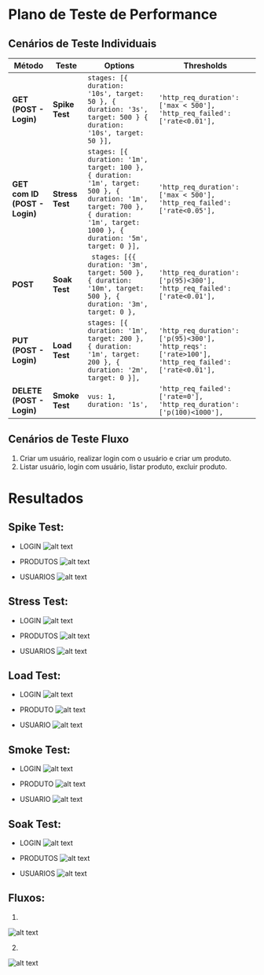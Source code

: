 # Plano de Teste de Performance

## Cenários de Teste Individuais

| **Método**        | **Teste**       | **Options**                                                                                                                                                          | **Thresholds**                                                                                       |
|-------------------|-----------------|----------------------------------------------------------------------------------------------------------------------------------------------------------------------|------------------------------------------------------------------------------------------------------|
| **GET (POST - Login)** | **Spike Test**  | `stages: [{ duration: '10s', target: 50 }, { duration: '3s', target: 500 } { duration: '10s', target: 50 }],`                                                                                         | `'http_req_duration': ['max < 500'], 'http_req_failed': ['rate<0.01'],`                              |
| **GET com ID (POST - Login)** | **Stress Test** | `stages: [{ duration: '1m', target: 100 }, { duration: '1m', target: 500 }, { duration: '1m', target: 700 }, { duration: '1m', target: 1000 }, { duration: '5m', target: 0 }],` | `'http_req_duration': ['max < 500'], 'http_req_failed': ['rate<0.05'],`                              |
| **POST**          | **Soak Test**   | ` stages: [{{ duration: '3m', target: 500 }, { duration: '10m', target: 500 }, { duration: '3m', target: 0 },`                                                                                                                                           | `'http_req_duration': ['p(95)<300'], 'http_req_failed': ['rate<0.01'],`                              |
| **PUT (POST - Login)**           | **Load Test**   | `stages: [{ duration: '1m', target: 200 }, { duration: '1m', target: 200 }, { duration: '2m', target: 0 }],`                                                         | `'http_req_duration': ['p(95)<300'], 'http_reqs': ['rate>100'], 'http_req_failed': ['rate<0.01'],`   |
| **DELETE (POST - Login)**        | **Smoke Test**  | `vus: 1, duration: '1s',`                                                                                                                                             | `'http_req_failed': ['rate=0'], 'http_req_duration': ['p(100)<1000'],`                               |

## Cenários de Teste Fluxo

1. Criar um usuário, realizar login com o usuário e criar um produto.
2. Listar usuário, login com usuário, listar produto, excluir produto.

# Resultados
 ## **Spike Test:**

- LOGIN
    ![alt text](./imagens/image.png)
    
- PRODUTOS
    ![alt text](./imagens/image-1.png)
    
- USUARIOS
    ![alt text](./imagens/image-2.png)

## **Stress Test:**

- LOGIN
    ![alt text](./imagens/image-3.png)

- PRODUTOS
    ![alt text](./imagens/image-4.png)

- USUARIOS
    ![alt text](./imagens/image-5.png)

## **Load Test:**

- LOGIN
    ![alt text](./imagens/image-6.png)
    
- PRODUTO
    ![alt text](./imagens/image-7.png)
    
- USUARIO
    ![alt text](./imagens/image-8.png)
    

## **Smoke Test:**

- LOGIN
    ![alt text](./imagens/image-9.png)
    
- PRODUTO
    ![alt text](./imagens/image-10.png)
    
- USUARIO
    ![alt text](./imagens/image-11.png)

## **Soak Test:**

- LOGIN
    ![alt text](./imagens/image-14.png)

- PRODUTOS
    ![alt text](./imagens/image-12.png)

- USUARIOS
    ![alt text](./imagens/image-13.png)

## **Fluxos:**

1. 

![alt text](./imagens/image-15.png)

2. 
![alt text](./imagens/image-16.png)